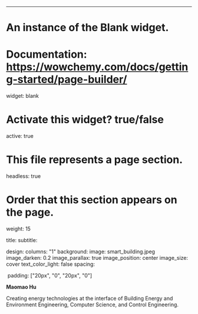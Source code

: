 
---
# An instance of the Blank widget.
# Documentation: https://wowchemy.com/docs/getting-started/page-builder/
widget: blank

# Activate this widget? true/false
active: true

# This file represents a page section.
headless: true

# Order that this section appears on the page.
weight: 15

title: 
subtitle:

design:
  columns: "1"
  background:
    image: smart_building.jpeg
    image_darken: 0.2
    image_parallax: true
    image_position: center
    image_size: cover
    text_color_light: false
  spacing:

​         padding: ["20px", "0", "20px", "0"]



**Maomao Hu**

Creating energy technologies at the interface of Building Energy and Environment Engineering, Computer Science, and Control Engineering.
